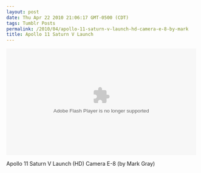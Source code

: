 ```yaml
---
layout: post
date: Thu Apr 22 2010 21:06:17 GMT-0500 (CDT)
tags: Tumblr Posts
permalink: /2010/04/apollo-11-saturn-v-launch-hd-camera-e-8-by-mark
title: Apollo 11 Saturn V Launch
---
```


<object type="application/x-shockwave-flash" data="http://vimeo.com/moogaloop.swf" width="500" height="281"><param name="allowscriptaccess" value="always"><param name="allowfullscreen" value="true"><param name="movie" value="http://vimeo.com/moogaloop.swf"><param name="flashvars" value="clip_id=4366695&amp;server=vimeo.com&amp;fullscreen=1&amp;show_title=1&amp;show_byline=1&amp;show_portrait=1&amp;color=00ADEF"></object>

Apollo 11 Saturn V Launch (HD) Camera E-8 (by Mark Gray)